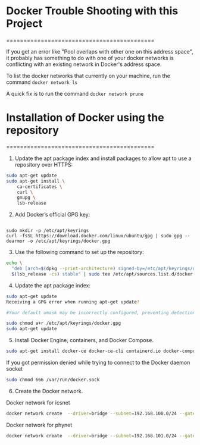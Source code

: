 # Docker Trouble Shooting with this Project
===========================================

If you get an error like "Pool overlaps with other one on this address space", it probably has something to do with one of your docker networks is conflicting with an existing network in Docker's address space.

To list the docker networks that currently on your machine, run the command `docker network ls`

A quick fix is to run the command `docker network prune`











# Installation of Docker using the repository
===========================================

1. Update the apt package index and install packages to allow apt to use a repository over HTTPS:

``` bash
sudo apt-get update
sudo apt-get install \
    ca-certificates \
    curl \
    gnupg \
    lsb-release
```


2. Add Docker’s official GPG key:

``` shell

sudo mkdir -p /etc/apt/keyrings
curl -fsSL https://download.docker.com/linux/ubuntu/gpg | sudo gpg --dearmor -o /etc/apt/keyrings/docker.gpg
```

3. Use the following command to set up the repository:


``` bash 
echo \
  "deb [arch=$(dpkg --print-architecture) signed-by=/etc/apt/keyrings/docker.gpg] https://download.docker.com/linux/ubuntu \
  $(lsb_release -cs) stable" | sudo tee /etc/apt/sources.list.d/docker.list > /dev/null 

```
4. Update the apt package index:
```bash
sudo apt-get update
Receiving a GPG error when running apt-get update?

#Your default umask may be incorrectly configured, preventing detection of the repository public key file. Try granting read permission for the Docker public key file before updating the package index:

sudo chmod a+r /etc/apt/keyrings/docker.gpg
sudo apt-get update
```

5. Install Docker Engine, containers, and Docker Compose.
``` bash 
sudo apt-get install docker-ce docker-ce-cli containerd.io docker-compose-plugin docker-compose
```
If you got permission denied while trying to connect to the Docker daemon socket

``` bash
sudo chmod 666 /var/run/docker.sock
```

6. Create the Docker network.

Docker network for icsnet 

``` bash
docker network create  --driver=bridge --subnet=192.168.100.0/24 --gateway=192.168.100.1  --opt com.docker.network.bridge.name=br_icsnet icsnet

```
Docker network for phynet 
``` bash 
docker network create  --driver=bridge --subnet=192.168.101.0/24 --gateway=192.168.101.1  --opt com.docker.network.bridge.name=br_phynet phynet
```